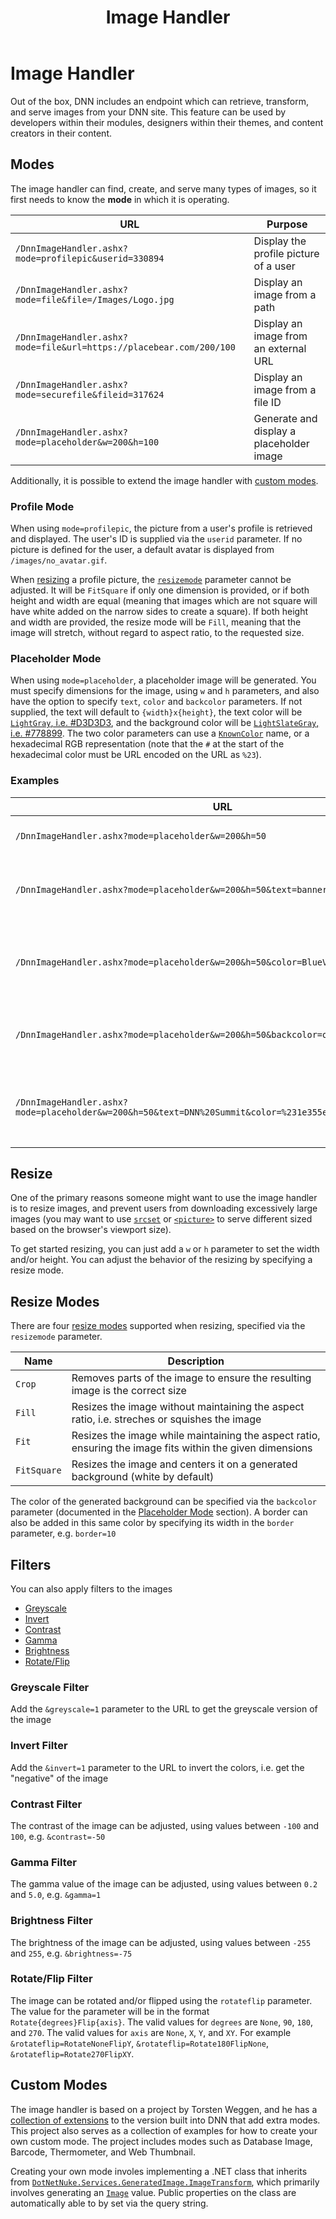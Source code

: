 ﻿---
uid: image-handler
locale: en
title: Image Handler
dnnversion: 08.00.00
links: ["[DNN Blog: DnnImageHandler - hot or not ?](https://www.dnnsoftware.com/community-blog/cid/155173/dnnimagehandler--hot-or-not-)", "[DNN Blog: DNN Imagehandler](https://www.dnnsoftware.com/community-blog/cid/155618/dnn-imagehandler)"]
---

# Image Handler

Out of the box, DNN includes an endpoint which can retrieve, transform, and serve images from your DNN site.  This feature can be used by developers within their modules, designers within their themes, and content creators in their content.

## Modes

The image handler can find, create, and serve many types of images, so it first needs to know the **mode** in which it is operating.

| URL                                                                 | Purpose
|---------------------------------------------------------------------|----------------------------------------
| `/DnnImageHandler.ashx?mode=profilepic&userid=330894`               | Display the profile picture of a user
| `/DnnImageHandler.ashx?mode=file&file=/Images/Logo.jpg`             | Display an image from a path
| `/DnnImageHandler.ashx?mode=file&url=https://placebear.com/200/100` | Display an image from an external URL
| `/DnnImageHandler.ashx?mode=securefile&fileid=317624`               | Display an image from a file ID
| `/DnnImageHandler.ashx?mode=placeholder&w=200&h=100`                | Generate and display a placeholder image

Additionally, it is possible to extend the image handler with [custom modes](#custom-modes).

### Profile Mode

When using `mode=profilepic`, the picture from a user's profile is retrieved and displayed.  The user's ID is supplied via the `userid` parameter.  If no picture is defined for the user, a default avatar is displayed from `/images/no_avatar.gif`.

When [resizing](#resize) a profile picture, the [`resizemode`](#resize-modes) parameter cannot be adjusted.  It will be `FitSquare` if only one dimension is provided, or if both height and width are equal (meaning that images which are not square will have white added on the narrow sides to create a square).  If both height and width are provided, the resize mode will be `Fill`, meaning that the image will stretch, without regard to aspect ratio, to the requested size.

### Placeholder Mode

When using `mode=placeholder`, a placeholder image will be generated.  You must specify dimensions for the image, using `w` and `h` parameters, and also have the option to specify `text`, `color` and `backcolor` parameters.  If not supplied, the text will default to `{width}x{height}`, the text color will be [`LightGray`, i.e. #D3D3D3](https://docs.microsoft.com/en-us/dotnet/api/system.drawing.color.lightgray), and the background color will be [`LightSlateGray`, i.e. #778899](https://docs.microsoft.com/en-us/dotnet/api/system.drawing.color.lightslategray).  The two color parameters can use a [`KnownColor`](https://docs.microsoft.com/en-us/dotnet/api/system.drawing.knowncolor) name, or a hexadecimal RGB representation (note that the `#` at the start of the hexadecimal color must be URL encoded on the URL as `%23`).

### Examples

| URL | Image
| --- | -----
| `/DnnImageHandler.ashx?mode=placeholder&w=200&h=50` | ![200x50 placeholder image](https://www.dnnsoftware.com/DnnImageHandler.ashx?mode=placeholder&w=200&h=50)
| `/DnnImageHandler.ashx?mode=placeholder&w=200&h=50&text=banner` | ![200x50 placeholder image with "banner" text](https://www.dnnsoftware.com/DnnImageHandler.ashx?mode=placeholder&w=200&h=50&text=banner)
| `/DnnImageHandler.ashx?mode=placeholder&w=200&h=50&color=BlueViolet` | ![200x50 placeholder image with blue-violet text and border](https://www.dnnsoftware.com/DnnImageHandler.ashx?mode=placeholder&w=200&h=50&color=BlueViolet)
| `/DnnImageHandler.ashx?mode=placeholder&w=200&h=50&backcolor=orange` | ![200x50 placeholder image with orange background](https://www.dnnsoftware.com/DnnImageHandler.ashx?mode=placeholder&w=200&h=50&backcolor=orange)
| `/DnnImageHandler.ashx?mode=placeholder&w=200&h=50&text=DNN%20Summit&color=%231e355e&backcolor=%23e77e3a` | ![200x50 placeholder image with "DNN Summit" text](https://www.dnnsoftware.com/DnnImageHandler.ashx?mode=placeholder&w=200&h=50&text=DNN%20Summit&color=%231e355e&backcolor=%23e77e3a)

## Resize

One of the primary reasons someone might want to use the image handler is to resize images, and prevent users from downloading excessively large images (you may want to use [`srcset`](https://developer.mozilla.org/en-US/docs/Web/HTML/Element/img#attr-srcset) or [`<picture>`](https://developer.mozilla.org/en-US/docs/Web/HTML/Element/picture) to serve different sized based on the browser's viewport size).

To get started resizing, you can just add a `w` or `h` parameter to set the width and/or height.  You can adjust the behavior of the resizing by specifying a resize mode.

## Resize Modes

There are four [resize modes](xref:DotNetNuke.Services.GeneratedImage.ImageResizeMode) supported when resizing, specified via the `resizemode` parameter.

| Name        | Description
| ----------- | -----------
| `Crop`      | Removes parts of the image to ensure the resulting image is the correct size
| `Fill`      | Resizes the image without maintaining the aspect ratio, i.e. streches or squishes the image
| `Fit`       | Resizes the image while maintaining the aspect ratio, ensuring the image fits within the given dimensions
| `FitSquare` | Resizes the image and centers it on a generated background (white by default)

The color of the generated background can be specified via the `backcolor` parameter (documented in the [Placeholder Mode](#placeholder-mode) section).  A border can also be added in this same color by specifying its width in the `border` parameter, e.g. `border=10`

## Filters

You can also apply filters to the images

* [Greyscale](#greyscale-filter)
* [Invert](#invert-filter)
* [Contrast](#contrast-filter)
* [Gamma](#gamma-filter)
* [Brightness](#brightness-filter)
* [Rotate/Flip](#rotate-flip-filter)

### Greyscale Filter

Add the `&greyscale=1` parameter to the URL to get the greyscale version of the image

### Invert Filter

Add the `&invert=1` parameter to the URL to invert the colors, i.e. get the "negative" of the image

### Contrast Filter

The contrast of the image can be adjusted, using values between `-100` and `100`, e.g. `&contrast=-50`

### Gamma Filter

The gamma value of the image can be adjusted, using values between `0.2` and `5.0`, e.g. `&gamma=1`

### Brightness Filter

The brightness of the image can be adjusted, using values between `-255` and `255`, e.g. `&brightness=-75`

### Rotate/Flip Filter

The image can be rotated and/or flipped using the `rotateflip` parameter.  The value for the parameter will be in the format `Rotate{degrees}Flip{axis}`.  The valid values for `degrees` are `None`, `90`, `180`, and `270`.  The valid values for `axis` are `None`, `X`, `Y`, and `XY`.  For example `&rotateflip=RotateNoneFlipY`, `&rotateflip=Rotate180FlipNone`, `&rotateflip=Rotate270FlipXY`.

## Custom Modes

The image handler is based on a project by Torsten Weggen, and he has a [collection of extensions](https://github.com/weggetor/BBImageHandler-8) to the version built into DNN that add extra modes.  This project also serves as a collection of examples for how to create your own custom mode.  The project includes modes such as Database Image, Barcode, Thermometer, and Web Thumbnail.

Creating your own mode involes implementing a .NET class that inherits from [`DotNetNuke.Services.GeneratedImage.ImageTransform`](xref:DotNetNuke.Services.GeneratedImage.ImageTransform), which primarily involves generating an [`Image`](https://docs.microsoft.com/en-us/dotnet/api/system.drawing.image) value.  Public properties on the class are automatically able to by set via the query string.
